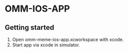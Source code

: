 # OMM-IOS-APP

## Getting started

1. Open omm-meme-ios-app.xcworkspace with xcode.
2. Start app via xcode in simulator.

